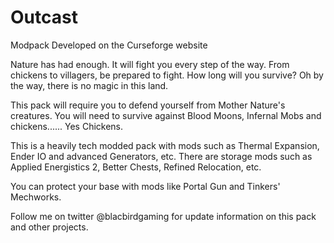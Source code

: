 # Outcast
Modpack Developed on the Curseforge website

 Nature has had enough. It will fight you every step of the way. From chickens to villagers, be prepared to fight. How long will you survive? Oh by the way, there is no magic in this land.

 

This pack will require you to defend yourself from Mother Nature's creatures. You will need to survive against Blood Moons, Infernal Mobs and chickens...... Yes Chickens. 

 

 

This is a heavily tech modded pack with mods such as Thermal Expansion, Ender IO and advanced Generators, etc.  There are storage mods such as Applied Energistics 2, Better Chests, Refined Relocation, etc.

 

You can protect your base with mods like Portal Gun and Tinkers' Mechworks.

 

Follow me on twitter @blacbirdgaming for update information on this pack and other projects.
